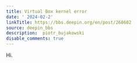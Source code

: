 ```yaml
---
title: Virtual Box kernel error
date: ' 2024-02-2'
linkTitle: https://bbs.deepin.org/en/post/268602
source: deepin_bbs
description:  piotr_bujakowski 
disable_comments: true
---
```

Hi.
